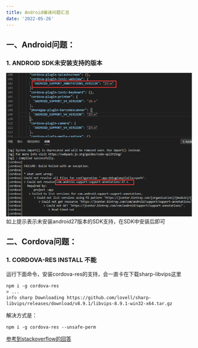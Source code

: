 ```yaml
---
title: Android编译问题汇总
date: '2022-05-26'
---
```


<!-- # Android编译问题汇总 -->

## 一、Android问题：
### 1. ANDROID SDK未安装支持的版本
![android_sdk_support_error](./android_sdk_support_error.png)
如上提示表示未安装android27版本的SDK支持，在SDK中安装后即可

## 二、Cordova问题：
### 1. CORDOVA-RES INSTALL 不能
运行下面命令，安装cordova-res的支持，会一直卡在下载sharp-libvips这里
```shell
npm i -g cordova-res
> ...
info sharp Downloading https://github.com/lovell/sharp-libvips/releases/download/v8.9.1/libvips-8.9.1-win32-x64.tar.gz
```

解决方式是：
```shell
npm i -g cordova-res --unsafe-perm
```
[参考到stackoverflow的回答](https://stackoverflow.com/questions/58539787/cordova-res-not-installing-in-ionic-cordova)